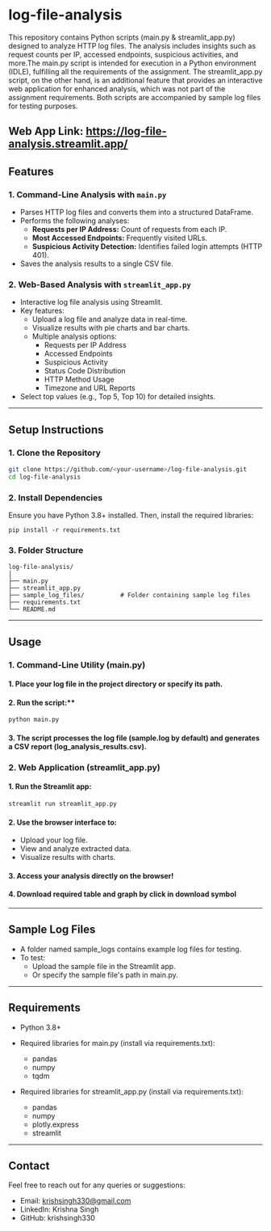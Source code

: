 # log-file-analysis
This repository contains Python scripts (main.py & streamlit_app.py) designed to analyze HTTP log files. The analysis includes insights such as request counts per IP, accessed endpoints, suspicious activities, and more.The main.py script is intended for execution in a Python environment (IDLE), fulfilling all the requirements of the assignment. The streamlit_app.py script, on the other hand, is an additional feature that provides an interactive web application for enhanced analysis, which was not part of the assignment requirements. Both scripts are accompanied by sample log files for testing purposes.

Web App Link: https://log-file-analysis.streamlit.app/
---

## **Features**  

### **1. Command-Line Analysis with `main.py`**  
- Parses HTTP log files and converts them into a structured DataFrame.  
- Performs the following analyses:  
  - **Requests per IP Address:** Count of requests from each IP.  
  - **Most Accessed Endpoints:** Frequently visited URLs.  
  - **Suspicious Activity Detection:** Identifies failed login attempts (HTTP 401).  
- Saves the analysis results to a single CSV file.  

### **2. Web-Based Analysis with `streamlit_app.py`**  
- Interactive log file analysis using Streamlit.  
- Key features:  
  - Upload a log file and analyze data in real-time.  
  - Visualize results with pie charts and bar charts.  
  - Multiple analysis options:
    - Requests per IP Address  
    - Accessed Endpoints  
    - Suspicious Activity  
    - Status Code Distribution  
    - HTTP Method Usage  
    - Timezone and URL Reports  
- Select top values (e.g., Top 5, Top 10) for detailed insights.  

---

## **Setup Instructions**  

### **1. Clone the Repository**  
```bash
git clone https://github.com/<your-username>/log-file-analysis.git
cd log-file-analysis
```
### **2. Install Dependencies**
Ensure you have Python 3.8+ installed. Then, install the required libraries:
```
pip install -r requirements.txt
```
### **3. Folder Structure**
```
log-file-analysis/
│
├── main.py
├── streamlit_app.py           
├── sample_log_files/          # Folder containing sample log files
├── requirements.txt
└── README.md
```
---
## **Usage**
### **1. Command-Line Utility (main.py)**
#### 1.  Place your log file in the project directory or specify its path.
#### 2.  Run the script:**
```bash
python main.py
```
#### 3.  The script processes the log file (sample.log by default) and generates a CSV report (log_analysis_results.csv).
### **2. Web Application (streamlit_app.py)**
#### 1.  Run the Streamlit app:
```bash
streamlit run streamlit_app.py
```
#### 2.  Use the browser interface to:
- Upload your log file.
- View and analyze extracted data.
- Visualize results with charts.
#### 3.  Access your analysis directly on the browser!
#### 4.  Download required table and graph by click in download  symbol

---

## **Sample Log Files**
- A folder named sample_logs contains example log files for testing.
- To test:
  -  Upload the sample file in the Streamlit app.
  -  Or specify the sample file's path in main.py.

---
## **Requirements**
-  Python 3.8+
-  Required libraries for main.py (install via requirements.txt):
    - pandas
    - numpy
    - tqdm
  
-  Required libraries for streamlit_app.py (install via requirements.txt):
    -  pandas
    -  numpy
    -  plotly.express
    -  streamlit
  

---

## **Contact**
Feel free to reach out for any queries or suggestions:

-  Email: krishsingh330@gmail.com
-  LinkedIn: Krishna Singh
-  GitHub: krishsingh330

